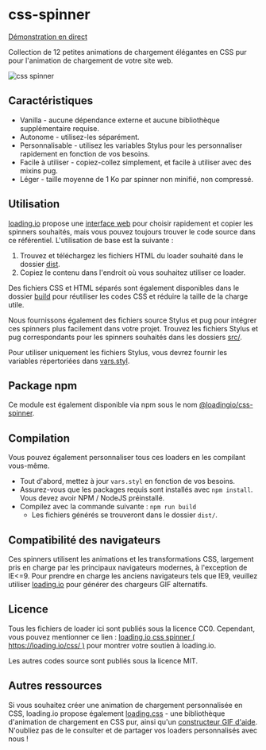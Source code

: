 # css-spinner

[Démonstration en direct](https://loading.io/css/)

Collection de 12 petites animations de chargement élégantes en CSS pur pour l'animation de chargement de votre site web.

![css spinner](https://raw.githubusercontent.com/loadingio/css-spinner/master/web/static/thumbnail.gif)


## Caractéristiques

* Vanilla - aucune dépendance externe et aucune bibliothèque supplémentaire requise.
* Autonome - utilisez-les séparément.
* Personnalisable - utilisez les variables Stylus pour les personnaliser rapidement en fonction de vos besoins.
* Facile à utiliser - copiez-collez simplement, et facile à utiliser avec des mixins pug.
* Léger - taille moyenne de 1 Ko par spinner non minifié, non compressé.

## Utilisation

[loading.io](https://loading.io/) propose une [interface web](https://loading.io/css/) pour choisir rapidement et copier les spinners souhaités, mais vous pouvez toujours trouver le code source dans ce référentiel. L'utilisation de base est la suivante :

1. Trouvez et téléchargez les fichiers HTML du loader souhaité dans le dossier [dist](https://github.com/loadingio/css-spinner/tree/master/dist/).
2. Copiez le contenu dans l'endroit où vous souhaitez utiliser ce loader.

Des fichiers CSS et HTML séparés sont également disponibles dans le dossier [build](https://github.com/loadingio/css-spinner/tree/master/dist/entries) pour réutiliser les codes CSS et réduire la taille de la charge utile.

Nous fournissons également des fichiers source Stylus et pug pour intégrer ces spinners plus facilement dans votre projet. Trouvez les fichiers Stylus et pug correspondants pour les spinners souhaités dans les dossiers [src/](https://github.com/loadingio/css-spinner/tree/master/src).

Pour utiliser uniquement les fichiers Stylus, vous devrez fournir les variables répertoriées dans [vars.styl](https://github.com/loadingio/css-spinner/blob/master/vars.styl).

## Package npm

Ce module est également disponible via npm sous le nom [@loadingio/css-spinner](https://www.npmjs.com/package/@loadingio/css-spinner).


## Compilation

Vous pouvez également personnaliser tous ces loaders en les compilant vous-même.

* Tout d'abord, mettez à jour `vars.styl` en fonction de vos besoins.
* Assurez-vous que les packages requis sont installés avec `npm install`. Vous devez avoir NPM / NodeJS préinstallé.
* Compilez avec la commande suivante : `npm run build`
   - Les fichiers générés se trouveront dans le dossier `dist/`.


## Compatibilité des navigateurs

Ces spinners utilisent les animations et les transformations CSS, largement pris en charge par les principaux navigateurs modernes, à l'exception de IE<=9. Pour prendre en charge les anciens navigateurs tels que IE9, veuillez utiliser [loading.io](https://loading.io/animation/icon/) pour générer des chargeurs GIF alternatifs.

## Licence

Tous les fichiers de loader ici sont publiés sous la licence CC0. Cependant, vous pouvez mentionner ce lien : [loading.io css spinner ( https://loading.io/css/ )](https://loading.io/css/) pour montrer votre soutien à loading.io.

Les autres codes source sont publiés sous la licence MIT.


## Autres ressources

Si vous souhaitez créer une animation de chargement personnalisée en CSS, loading.io propose également [loading.css](https://loading.io/animation/) - une bibliothèque d'animation de chargement en CSS pur, ainsi qu'un [constructeur GIF d'aide](https://loading.io/animation/icon/). N'oubliez pas de le consulter et de partager vos loaders personnalisés avec nous !
